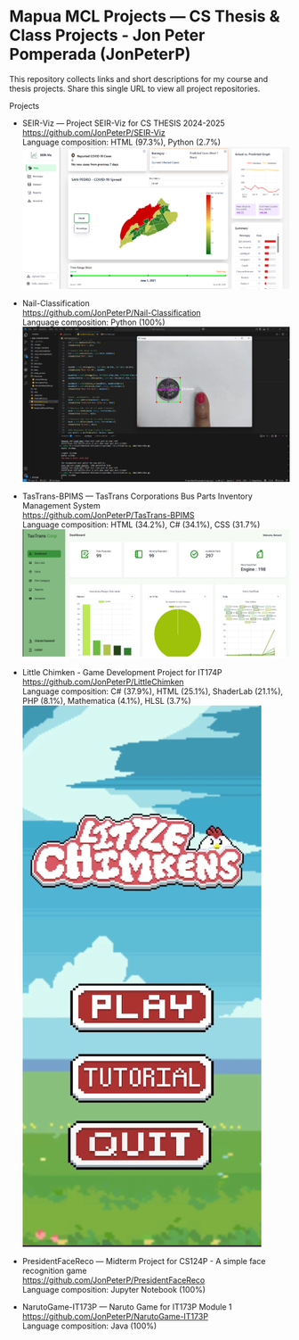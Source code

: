 # Mapua MCL Projects — CS Thesis & Class Projects - Jon Peter Pomperada (JonPeterP)

This repository collects links and short descriptions for my course and thesis projects. Share this single URL to view all project repositories.

Projects
- SEIR-Viz — Project SEIR-Viz for CS THESIS 2024-2025  
  https://github.com/JonPeterP/SEIR-Viz  
  Language composition: HTML (97.3%), Python (2.7%)
![alt text](https://github.com/JonPeterP/Mapua-MCL-Projects/blob/main/imgs/seirviz01.png?raw=true)

- Nail-Classification  
  https://github.com/JonPeterP/Nail-Classification  
  Language composition: Python (100%)
![alt text](https://github.com/JonPeterP/Mapua-MCL-Projects/blob/main/imgs/nail01.png?raw=true)

- TasTrans-BPIMS — TasTrans Corporations Bus Parts Inventory Management System  
  https://github.com/JonPeterP/TasTrans-BPIMS  
  Language composition: HTML (34.2%), C# (34.1%), CSS (31.7%)
![alt text](https://github.com/JonPeterP/Mapua-MCL-Projects/blob/main/imgs/tastrans01.png?raw=true)

- Little Chimken - Game Development Project for IT174P
  https://github.com/JonPeterP/LittleChimken  
  Language composition: C# (37.9%), HTML (25.1%), ShaderLab (21.1%), PHP (8.1%), Mathematica (4.1%), HLSL (3.7%)
  ![alt text](https://github.com/JonPeterP/Mapua-MCL-Projects/blob/main/imgs/chimken01.png?raw=true)
  
- PresidentFaceReco — Midterm Project for CS124P - A simple face recognition game  
  https://github.com/JonPeterP/PresidentFaceReco  
  Language composition: Jupyter Notebook (100%)

- NarutoGame-IT173P — Naruto Game for IT173P Module 1  
  https://github.com/JonPeterP/NarutoGame-IT173P  
  Language composition: Java (100%)